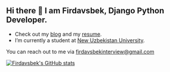 ## **Hi there 👋 I am Firdavsbek, Django Python Developer.**

- Check out my [blog](#) and my [resume](#). 
- I’m currently a student at [New Uzbekistan University](https://newuu.uz/). 

You can reach out to me via firdavsbekinterview@gmail.com

[![Firdavsbek's GitHub stats](https://github-readme-stats.vercel.app/api?username=fismoilov20&count_private=True&show_icons=True&theme=radical)](https://github.com/anuraghazra/github-readme-stats)

<!---
fismoilov20/fismoilov20 is a ✨ special ✨ repository because its `README.md` (this file) appears on your GitHub profile.
You can click the Preview link to take a look at your changes.
--->
